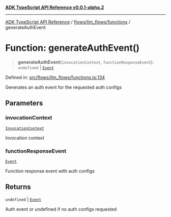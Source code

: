 [**ADK TypeScript API Reference v0.0.1-alpha.2**](../../../../README.md)

***

[ADK TypeScript API Reference](../../../../modules.md) / [flows/llm\_flows/functions](../README.md) / generateAuthEvent

# Function: generateAuthEvent()

> **generateAuthEvent**(`invocationContext`, `functionResponseEvent`): `undefined` \| [`Event`](../../../../events/Event/classes/Event.md)

Defined in: [src/flows/llm\_flows/functions.ts:134](https://github.com/njraladdin/adk-typescript/blob/main/src/flows/llm_flows/functions.ts#L134)

Generates an auth event for the requested auth configs

## Parameters

### invocationContext

[`InvocationContext`](../../../../agents/InvocationContext/classes/InvocationContext.md)

Invocation context

### functionResponseEvent

[`Event`](../../../../events/Event/classes/Event.md)

Function response event with auth configs

## Returns

`undefined` \| [`Event`](../../../../events/Event/classes/Event.md)

Auth event or undefined if no auth configs requested
